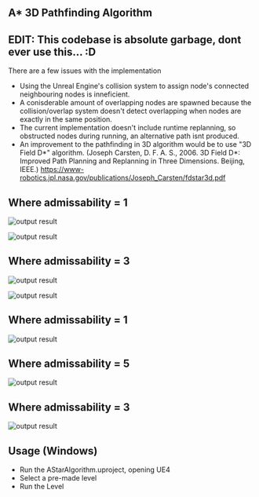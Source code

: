 ## A* 3D Pathfinding Algorithm

## EDIT: This codebase is absolute garbage, dont ever use this... :D

There are a few issues with the implementation
* Using the Unreal Engine's collision system to assign node's connected neighbouring nodes is inneficient.  
* A conisderable amount of overlapping nodes are spawned because the collision/overlap system doesn't detect overlapping when nodes are exactly in the same position.  
* The current implementation doesn't include runtime replanning, so obstructed nodes during running, an alternative path isnt produced.
* An improvement to the pathfinding in 3D algorithm would be to use "3D Field D*" algorithm. (Joseph Carsten, D. F. A. S., 2006. 3D Field D*: Improved Path Planning and Replanning in Three Dimensions. Beijing, IEEE.)
https://www-robotics.jpl.nasa.gov/publications/Joseph_Carsten/fdstar3d.pdf


## Where admissability = 1

![output result](A1_E=1.png)

![output result](A2_E=1.png)

## Where admissability = 3

![output result](A3_E=3.png)

![output result](A4_E=3.png)

## Where admissability = 1

![output result](B1_E=1.png)

## Where admissability = 5

![output result](B1_E=5.png)

## Where admissability = 3

![output result](C1_E=3.png)

## Usage (Windows)
* Run the AStarAlgorithm.uproject, opening UE4
* Select a pre-made level
* Run the Level
